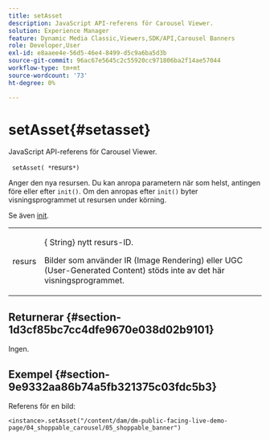 ```yaml
---
title: setAsset
description: JavaScript API-referens för Carousel Viewer.
solution: Experience Manager
feature: Dynamic Media Classic,Viewers,SDK/API,Carousel Banners
role: Developer,User
exl-id: e8aaee4e-56d5-46e4-8499-d5c9a6ba5d3b
source-git-commit: 96ac67e5645c2c55920cc971806ba2f14ae57044
workflow-type: tm+mt
source-wordcount: '73'
ht-degree: 0%

---
```


# setAsset{#setasset}

JavaScript API-referens för Carousel Viewer.

` setAsset( *`resurs`*)`

Anger den nya resursen. Du kan anropa parametern när som helst, antingen före eller efter `init()`. Om den anropas efter `init()` byter visningsprogrammet ut resursen under körning.

Se även [init](../../../c-html5-aem-asset-viewers/c-html5-aem-carousel/c-html5-aem-carousel-javascriptapiref/r-html5-aem-carousel-javascriptapiref-init.md#reference-aee94dd92a28410784f7a1792e28683b).

<table id="table_896DFF34A68A403DB93A6D597461A573"> 
 <tbody> 
  <tr> 
   <td colname="col1"> <p> <span class="codeph"> <span class="varname"> resurs </span> </span> </p> </td> 
   <td colname="col2"> <p>{<span class="codeph"> String</span>} nytt resurs-ID. </p> <p>Bilder som använder IR (Image Rendering) eller UGC (User-Generated Content) stöds inte av det här visningsprogrammet. </p> </td>
  </tr>
 </tbody>
</table>

## Returnerar {#section-1d3cf85bc7cc4dfe9670e038d02b9101}

Ingen.

## Exempel {#section-9e9332aa86b74a5fb321375c03fdc5b3}

Referens för en bild:

```
<instance>.setAsset("/content/dam/dm-public-facing-live-demo-page/04_shoppable_carousel/05_shoppable_banner")
```


